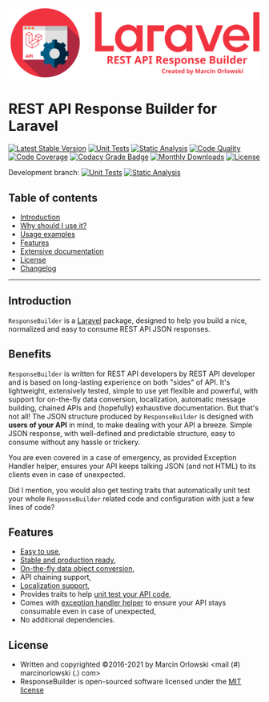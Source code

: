 ![REST API Response Builder for Laravel](docs/img/logo.png)

# REST API Response Builder for Laravel #

[![Latest Stable Version](https://poser.pugx.org/marcin-orlowski/laravel-api-response-builder/v)](https://packagist.org/packages/marcin-orlowski/laravel-api-response-builder)
[![Unit Tests](https://github.com/MarcinOrlowski/laravel-api-response-builder/actions/workflows/phpunit.yml/badge.svg?branch=master)](https://github.com/MarcinOrlowski/laravel-api-response-builder/actions/workflows/phpunit.yml)
[![Static Analysis](https://github.com/MarcinOrlowski/laravel-api-response-builder/actions/workflows/phpstan.yml/badge.svg?branch=master)](https://github.com/MarcinOrlowski/laravel-api-response-builder/actions/workflows/phpstan.yml)
[![Code Quality](https://scrutinizer-ci.com/g/MarcinOrlowski/laravel-api-response-builder/badges/quality-score.png?b=master)](https://scrutinizer-ci.com/g/MarcinOrlowski/laravel-api-response-builder/?branch=master)
[![Code Coverage](https://codecov.io/gh/MarcinOrlowski/laravel-api-response-builder/branch/master/graph/badge.svg?token=s3WnvhiI7n)](https://codecov.io/gh/MarcinOrlowski/laravel-api-response-builder)
[![Codacy Grade Badge](https://api.codacy.com/project/badge/Grade/44f427e872e2480597bde0242417a2a7)](https://www.codacy.com/app/MarcinOrlowski/laravel-api-response-builder)
[![Monthly Downloads](https://poser.pugx.org/marcin-orlowski/laravel-api-response-builder/d/monthly)](https://packagist.org/packages/marcin-orlowski/laravel-api-response-builder)
[![License](https://poser.pugx.org/marcin-orlowski/laravel-api-response-builder/license)](https://packagist.org/packages/marcin-orlowski/laravel-api-response-builder)

Development branch: 
[![Unit Tests](https://github.com/MarcinOrlowski/laravel-api-response-builder/actions/workflows/phpunit.yml/badge.svg?branch=dev)](https://github.com/MarcinOrlowski/laravel-api-response-builder/actions/workflows/phpunit.yml)
[![Static Analysis](https://github.com/MarcinOrlowski/laravel-api-response-builder/actions/workflows/phpstan.yml/badge.svg?branch=dev)](https://github.com/MarcinOrlowski/laravel-api-response-builder/actions/workflows/phpstan.yml)

## Table of contents ##

 * [Introduction](#introduction)
 * [Why should I use it?](#benefits)
 * [Usage examples](docs/examples.md#usage-examples)
 * [Features](#features)
 * [Extensive documentation](docs/README.md)
 * [License](#license)
 * [Changelog](docs/CHANGES.md)

----

## Introduction ##

 `ResponseBuilder` is a [Laravel](https://laravel.com/) package, designed to help you build a nice, normalized and easy to consume
 REST API JSON responses.

## Benefits ##

 `ResponseBuilder` is written for REST API developers by REST API developer and is based on long-lasting experience on both
 "sides" of API. It's lightweight, extensively tested, simple to use yet flexible and powerful, with support for on-the-fly
 data conversion, localization, automatic message building, chained APIs and (hopefully) exhaustive documentation.
 But that's not all! The JSON structure produced by `ResponseBuilder` is designed with **users of your API** in mind,
 to make dealing with your API a breeze. Simple JSON response, with well-defined and predictable structure, easy to
 consume without any hassle or trickery.

 You are even covered in a case of emergency, as provided Exception Handler helper, ensures your API keeps talking JSON (and
 not HTML) to its clients even in case of unexpected.

 Did I mention, you would also get testing traits that automatically unit test your whole `ResponseBuilder` related code
 and configuration with just a few lines of code?

## Features ##

 * [Easy to use](docs/examples.md#usage-examples),
 * [Stable and production ready](https://travis-ci.org/MarcinOrlowski/laravel-api-response-builder),
 * [On-the-fly data object conversion](docs/conversion.md),
 * API chaining support,
 * [Localization support](docs/docs.md#messages-and-localization),
 * Provides traits to help [unit test your API code](docs/testing.md),
 * Comes with [exception handler helper](docs/exceptions.md) to ensure your API stays consumable even in case of unexpected,
 * No additional dependencies.


## License ##

 * Written and copyrighted &copy;2016-2021 by Marcin Orlowski <mail (#) marcinorlowski (.) com>
 * ResponseBuilder is open-sourced software licensed under the [MIT license](http://opensource.org/licenses/MIT)

